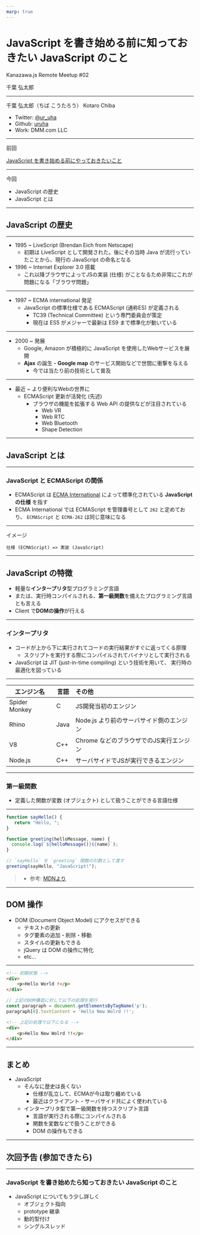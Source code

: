 ```yaml
---
marp: true
---
```


<!-- theme: uncover -->
<!-- _class: invert -->
<!-- paginate: true -->

# JavaScript を書き始める前に知っておきたい JavaScript のこと

Kanazawa.js
Remote Meetup #02

千葉 弘太郎

---

千葉 弘太郎（ちば こうたろう）
Kotaro Chiba

- Twitter: [@ur_uha](https://twitter.com/ur_uha)
- Github: [uruha](https://github.com/uruha)
- Work: DMM.com LLC

---

前回

[JavaScript を書き始める前にやっておきたいこと](https://speakerdeck.com/uruha/kanazawa-dot-js-meetup-number-1)

---

今回

- JavaScript の歴史
- JavaScript とは

---

## JavaScript の歴史

---

- 1995 ~ LiveScript (Brendan Eich from Netscape)
  - 初期は LiveScript として開発された。後にその当時 Java が流行っていたことから、現行の JavaScript の命名となる
- 1996 ~ Internet Explorer 3.0 搭載
  - これ以降ブラウザによってJSの実装 (仕様) がことなるため非常にこれが問題になる「ブラウザ問題」

---

- 1997 ~ ECMA international 発足
  - JavaScript の標準仕様である ECMAScript (通称ES) が定義される
    - TC39 (Technical Committee) という専門委員会が策定
    - 現在は ES5 がメジャーで最新は ES9 まで標準化が動いている

---

- 2000 ~ 発展
  - Google, Amazon が積極的に JavaScript を使用したWebサービスを展開
  - **Ajax** の誕生・**Google map** のサービス開始などで世間に衝撃を与える
    - 今では当たり前の技術として普及

---

- 最近 ~ より便利なWebの世界に
  - ECMAScript 更新が活発化 (先述)
    - ブラウザの機能を拡張する Web API の提供などが注目されている
      - Web VR
      - Web RTC
      - Web Bluetooth
      - Shape Detection

---

## JavaScript とは

---

### JavaScript と ECMAScript の関係

- ECMAScript は [ECMA International](http://www.ecma-international.org/default.htm) によって標準化されている **JavaScript の仕様** を指す
- ECMA International では ECMAScript を管理番号として `262` と定めており、 `ECMAScript` と `ECMA-262` は同じ意味になる

---

イメージ

```
仕様 (ECMAScript) => 実装 (JavaScript)
```

---

## JavaScript の特徴

- 軽量な**インタープリタ**型プログラミング言語
- または、実行時コンパイルされる、**第一級関数**を備えたプログラミング言語とも言える
- Client で**DOMの操作**が行える

---

### インタープリタ

- コードが上から下に実行されてコードの実行結果がすぐに返ってくる原理
  - スクリプトを実行する際にコンパイルされてバイナリとして実行される
- JavaScript は JIT (just-in-time compiling) という技術を用いて、 実行時の最適化を図っている

---

| エンジン名 | 言語 | その他 |
| --- | --- |:--- |
| Spider Monkey | C | JS開発当初のエンジン |
| Rhino | Java | Node.js より前のサーバサイド側のエンジン |
| V8 | C++ | Chrome などのブラウザでのJS実行エンジン |
| Node.js | C++ | サーバサイドでJSが実行できるエンジン |

---

### 第一級関数

- 定義した関数が変数 (オブジェクト) として扱うことができる言語仕様

---

```js
function sayHello() {
   return "Hello, ";
}

function greeting(helloMessage, name) {
  console.log(`${helloMessage()}${name}`);
}

// `sayHello` を `greeting` 関数の引数として渡す
greeting(sayHello, "JavaScript!");
```

> - 参考: [MDNより](https://developer.mozilla.org/ja/docs/Glossary/First-class_Function)

---

## DOM 操作

- DOM (Document Object Model) にアクセスができる
  - テキストの更新
  - タグ要素の追加・削除・移動
  - スタイルの更新もできる
  - jQuery は DOM の操作に特化
  - etc...

---

```html
<!-- 初期状態 -->
<div>
    <p>Hello World !</p>
</div>
```
```js
// 上記のDOM構造に対して以下の処理を実行
const paragraph = document.getElementsByTagName('p');
paragraph[0].textContent = 'Hello New Wolrd !!';
```
```html
<!-- 上記の処理で以下になる -->
<div>
    <p>Hello New Wolrd !!</p>
</div>
```

---

## まとめ

- JavaScript
  - そんなに歴史は長くない
    - 仕様が乱立して、ECMAが今は取り纏めている
    - 最近はクライアント・サーバサイド共によく使われている
  - インタープリタ型で第一級関数を持つスクリプト言語
    - 言語が実行される際にコンパイルされる
    - 関数を変数などで扱うことができる
    - DOM の操作もできる

---

## 次回予告 (参加できたら)

---

### JavaScript を書き始めたら知っておきたい JavaScript のこと

- JavaScript についてもう少し詳しく
  - オブジェクト指向
  - prototype 継承
  - 動的型付け
  - シングルスレッド